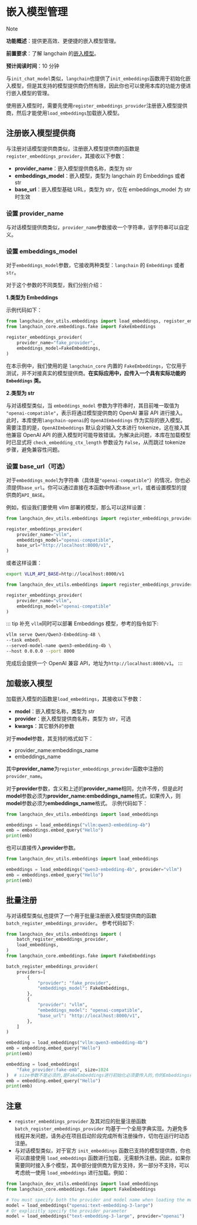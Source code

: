 # 嵌入模型管理

> [!NOTE]
>
> **功能概述**：提供更高效、更便捷的嵌入模型管理。
>
> **前置要求**：了解 langchain 的[嵌入模型](https://docs.langchain.com/oss/python/integrations/text_embedding/)。
>
> **预计阅读时间**：10 分钟

与`init_chat_model`类似，`langchain`也提供了`init_embeddings`函数用于初始化嵌入模型，但是其支持的模型提供商仍然有限，因此你也可以使用本库的功能方便进行嵌入模型的管理。

使用嵌入模型时，需要先使用`register_embeddings_provider`注册嵌入模型提供商，然后才能使用`load_embeddings`加载嵌入模型。

## 注册嵌入模型提供商

与注册对话模型提供商类似，注册嵌入模型提供商的函数是`register_embeddings_provider`，其接收以下参数：

- **provider_name**：嵌入模型提供商名称，类型为 str
- **embeddings_model**：嵌入模型，类型为 langchain 的 Embeddings 或者 str
- **base_url**：嵌入模型基础 URL，类型为 str，仅在 embeddings_model 为 str 时生效

### 设置 provider_name

与对话模型提供商类似，`provider_name`参数接收一个字符串，该字符串可以自定义。

### 设置 embeddings_model

对于`embeddings_model`参数，它接收两种类型：`langchain` 的 `Embeddings` 或者 `str`。

对于这个参数的不同类型，我们分别介绍：

**1.类型为 Embeddings**

示例代码如下：

```python
from langchain_dev_utils.embeddings import load_embeddings, register_embeddings_provider
from langchain_core.embeddings.fake import FakeEmbeddings

register_embeddings_provider(
    provider_name="fake_provider",
    embeddings_model=FakeEmbeddings,
)
```

在本示例中，我们使用的是 `langchain_core` 内置的 `FakeEmbeddings`，它仅用于测试，并不对接真实的模型提供商。**在实际应用中，应传入一个具有实际功能的 `Embeddings` 类。**

**2.类型为 str**

与对话模型类似，当 `embeddings_model` 参数为字符串时，其目前唯一取值为 `"openai-compatible"`，表示将通过模型提供商的 OpenAI 兼容 API 进行接入。
此时，本库使用`langchain-openai`的 `OpenAIEmbeddings` 作为实际的嵌入模型。
需要注意的是，`OpenAIEmbeddings` 默认会对输入文本进行 tokenize，这在接入其他兼容 OpenAI API 的嵌入模型时可能导致错误。为解决此问题，本库在加载模型时已显式将 `check_embedding_ctx_length` 参数设为 `False`，从而跳过 tokenize 步骤，避免兼容性问题。

### 设置 base_url（可选）

对于`embeddings_model`为字符串（具体是`"openai-compatible"`）的情况，你也必须提供`base_url`。你可以通过直接在本函数中传递`base_url`，或者设置模型的提供商的`API_BASE`。

例如，假设我们要使用 vllm 部署的模型，那么可以这样设置：

```python
from langchain_dev_utils.embeddings import register_embeddings_provider

register_embeddings_provider(
    provider_name="vllm",
    embeddings_model="openai-compatible",
    base_url="http://localhost:8000/v1",
)
```

或者这样设置：

```bash
export VLLM_API_BASE=http://localhost:8000/v1
```

```python
from langchain_dev_utils.embeddings import register_embeddings_provider

register_embeddings_provider(
    provider_name="vllm",
    embeddings_model="openai-compatible"
)
```

::: tip 补充
`vllm`同时可以部署 Embeddings 模型，参考的指令如下:

```bash
vllm serve Qwen/Qwen3-Embedding-4B \
--task embed\
--served-model-name qwen3-embedding-4b \
--host 0.0.0.0 --port 8000
```

完成后会提供一个 OpenAI 兼容 API，地址为`http://localhost:8000/v1`。
:::

## 加载嵌入模型

加载嵌入模型的函数是`load_embeddings`，其接收以下参数：

- **model**：嵌入模型名称，类型为 str
- **provider**：嵌入模型提供商名称，类型为 str，可选
- **kwargs**：其它额外的参数

对于**model**参数，其支持的格式如下：

- provider_name:embeddings_name
- embeddings_name

其中**provider_name**为`register_embeddings_provider`函数中注册的`provider_name`。

对于**provider**参数，含义和上述的**provider_name**相同，允许不传，但是此时**model**参数必须为**provider_name:embeddings_name**格式，如果传入，则**model**参数必须为**embeddings_name**格式。
示例代码如下：

```python
from langchain_dev_utils.embeddings import load_embeddings

embeddings = load_embeddings("vllm:qwen3-embedding-4b")
emb = embeddings.embed_query("Hello")
print(emb)
```

也可以直接传入**provider**参数。

```python
from langchain_dev_utils.embeddings import load_embeddings

embeddings = load_embeddings("qwen3-embedding-4b", provider="vllm")
emb = embeddings.embed_query("Hello")
print(emb)
```

## 批量注册

与对话模型类似,也提供了一个用于批量注册嵌入模型提供商的函数`batch_register_embeddings_provider`。
参考代码如下:

```python
from langchain_dev_utils.embeddings import (
    batch_register_embeddings_provider,
    load_embeddings,
)
from langchain_core.embeddings.fake import FakeEmbeddings

batch_register_embeddings_provider(
    providers=[
        {
            "provider": "fake_provider",
            "embeddings_model": FakeEmbeddings,
        },
        {
            "provider": "vllm",
            "embeddings_model": "openai-compatible",
            "base_url": "http://localhost:8000/v1",
        },
    ]
)

embedding = load_embeddings("vllm:qwen3-embedding-4b")
emb = embedding.embed_query("Hello")
print(emb)

embedding = load_embeddings(
    "fake_provider:fake-emb", size=1024
)  # size参数不是必须的,是FakeEmbeddings进行初始化必须要传入的,你的Embeddings模型可能不需要
emb = embedding.embed_query("Hello")
print(emb)
```

## 注意

- `register_embeddings_provider` 及其对应的批量注册函数 `batch_register_embeddings_provider` 均基于一个全局字典实现。为避免多线程并发问题，请务必在项目启动阶段完成所有注册操作，切勿在运行时动态注册。
- 与对话模型类似，对于官方 `init_embeddings` 函数已支持的模型提供商，你也可以直接使用 `load_embeddings` 函数进行加载，无需额外注册。因此，如果你需要同时接入多个模型，其中部分提供商为官方支持，另一部分不支持，可以考虑统一使用 `load_embeddings` 进行加载。例如：

```python
from langchain_dev_utils.embeddings import load_embeddings
from langchain_core.embeddings.fake import FakeEmbeddings

# You must specify both the provider and model name when loading the model
model = load_embeddings("openai:text-embedding-3-large")
# Or explicitly specify the provider parameter
model = load_embeddings("text-embedding-3-large", provider="openai")
```
